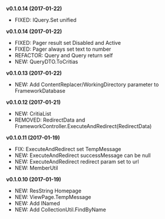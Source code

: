 **v0.1.0.14 (2017-01-22)**
* FIXED: IQuery<T>.Set unified

**v0.1.0.14 (2017-01-22)**
* FIXED: Pager result set Disabled and Active
* FIXED: Pager always set text to number
* REFACTOR: Query and Query<T> return self
* NEW: QueryDTO.ToCritias

**v0.1.0.13 (2017-01-22)**
* NEW: Add ContentReplacer/WorkingDirectory parameter to FrameworkDatabase

**v0.1.0.12 (2017-01-21)**
* NEW: CritiaList
* REMOVED: RedirectData and FrameworkController.ExecuteAndRedirect(RedirectData)

**v0.1.0.11 (2017-01-19)**
* FIX: ExecuteAndRedirect set TempMessage
* NEW: ExecuteAndRedirect successMessage can be null
* NEW: ExecuteAndRedirect redirect param set to url
* NEW: MemberUtil

**v0.1.0.10 (2017-01-19)**
* NEW: ResString Homepage
* NEW: ViewPage.TempMessage
* NEW: Add INamed
* NEW: Add CollectionUtil.FindByName

